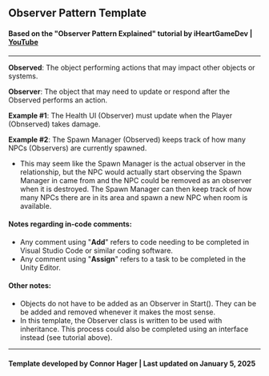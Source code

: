 ## Observer Pattern Template
#### Based on the "Observer Pattern Explained" tutorial by iHeartGameDev | [YouTube](https://www.youtube.com/watch?v=NY_fzd8g5MU "Observer Pattern")
--- 
**Observed**: The object performing actions that may impact other objects or systems.

**Observer**: The object that may need to update or respond after the Observed performs an action. 

**Example #1**: The Health UI (Observer)  must update when the Player (Obnserved) takes damage.

**Example #2**: The Spawn Manager (Observed) keeps track of how many NPCs (Observers) are currently spawned.
* This may seem like the Spawn Manager is the actual observer in the relationship, but the NPC would actually start observing the Spawn Manager in came from and the NPC could be removed as an observer when it is destroyed. The Spawn Manager can then keep track of how many NPCs there are in its area and spawn a new NPC when room is available.

#### Notes regarding in-code comments:
* Any comment using "**Add**" refers to code needing to be completed in Visual Studio Code or similar coding software.
* Any comment using "**Assign**" refers to a task to be completed in the Unity Editor.

#### Other notes:
* Objects do not have to be added as an Observer in Start(). They can be be added and removed whenever it makes the most sense.
* In this template, the Observer class is written to be used with inheritance. This process could also be completed using an interface instead (see tutorial above).
---
#### Template developed by Connor Hager | Last updated on January 5, 2025